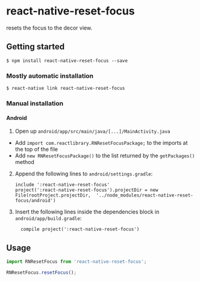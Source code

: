 
# react-native-reset-focus

resets the focus to the decor view.

## Getting started

`$ npm install react-native-reset-focus --save`

### Mostly automatic installation

`$ react-native link react-native-reset-focus`

### Manual installation

#### Android

1. Open up `android/app/src/main/java/[...]/MainActivity.java`
  - Add `import com.reactlibrary.RNResetFocusPackage;` to the imports at the top of the file
  - Add `new RNResetFocusPackage()` to the list returned by the `getPackages()` method
2. Append the following lines to `android/settings.gradle`:
  	```
  	include ':react-native-reset-focus'
  	project(':react-native-reset-focus').projectDir = new File(rootProject.projectDir, 	'../node_modules/react-native-reset-focus/android')
  	```
3. Insert the following lines inside the dependencies block in `android/app/build.gradle`:
  	```
      compile project(':react-native-reset-focus')
  	```

## Usage
```javascript
import RNResetFocus from 'react-native-reset-focus';

RNResetFocus.resetFocus();
```

